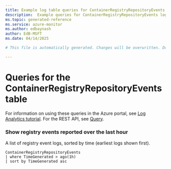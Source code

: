 ```yaml
---
title: Example log table queries for ContainerRegistryRepositoryEvents
description:  Example queries for ContainerRegistryRepositoryEvents log table
ms.topic: generated-reference
ms.service: azure-monitor
ms.author: edbaynash
author: EdB-MSFT
ms.date: 04/14/2025

# This file is automatically generated. Changes will be overwritten. Do not change this file directly. 

---
```


# Queries for the ContainerRegistryRepositoryEvents table

For information on using these queries in the Azure portal, see [Log Analytics tutorial](/azure/azure-monitor/logs/log-analytics-tutorial). For the REST API, see [Query](/azure/azure-monitor/logs/api/overview).


### Show registry events reported over the last hour  


A list of registry event logs, sorted by time (earliest logs shown first).  

```query
ContainerRegistryRepositoryEvents
| where TimeGenerated > ago(1h)
| sort by TimeGenerated asc
```

